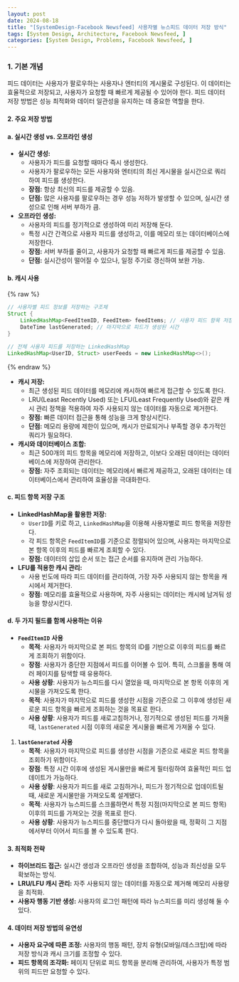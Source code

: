 ```yaml
---
layout: post
date: 2024-08-18
title: "[SystemDesign-Facebook Newsfeed] 사용자별 뉴스피드 데이터 저장 방식"
tags: [System Design, Architecture, Facebook Newsfeed, ]
categories: [System Design, Problems, Facebook Newsfeed, ]
---
```



### **1. 기본 개념**


피드 데이터는 사용자가 팔로우하는 사용자나 엔터티의 게시물로 구성된다. 이 데이터는 효율적으로 저장되고, 사용자가 요청할 때 빠르게 제공될 수 있어야 한다. 피드 데이터 저장 방법은 성능 최적화와 데이터 일관성을 유지하는 데 중요한 역할을 한다.


#### **2. 주요 저장 방법**


#### **a. 실시간 생성 vs. 오프라인 생성**

- **실시간 생성:**
	- 사용자가 피드를 요청할 때마다 즉시 생성한다.
	- 사용자가 팔로우하는 모든 사용자와 엔터티의 최신 게시물을 실시간으로 쿼리하여 피드를 생성한다.
	- **장점:** 항상 최신의 피드를 제공할 수 있음.
	- **단점:** 많은 사용자를 팔로우하는 경우 성능 저하가 발생할 수 있으며, 실시간 생성으로 인해 서버 부하가 큼.
- **오프라인 생성:**
	- 사용자의 피드를 정기적으로 생성하여 미리 저장해 둔다.
	- 특정 시간 간격으로 사용자 피드를 생성하고, 이를 메모리 또는 데이터베이스에 저장한다.
	- **장점:** 서버 부하를 줄이고, 사용자가 요청할 때 빠르게 피드를 제공할 수 있음.
	- **단점:** 실시간성이 떨어질 수 있으나, 일정 주기로 갱신하여 보완 가능.

#### **b. 캐시 사용**



{% raw %}
```java
// 사용자별 피드 정보를 저장하는 구조체
Struct {
    LinkedHashMap<FeedItemID, FeedItem> feedItems; // 사용자 피드 항목 저장
    DateTime lastGenerated; // 마지막으로 피드가 생성된 시간
}

// 전체 사용자 피드를 저장하는 LinkedHashMap
LinkedHashMap<UserID, Struct> userFeeds = new LinkedHashMap<>();
```
{% endraw %}


- **캐시 저장:**
	- 최근 생성된 피드 데이터를 메모리에 캐시하여 빠르게 접근할 수 있도록 한다.
	- LRU(Least Recently Used) 또는 LFU(Least Frequently Used)와 같은 캐시 관리 정책을 적용하여 자주 사용되지 않는 데이터를 자동으로 제거한다.
	- **장점:** 빠른 데이터 접근을 통해 성능을 크게 향상시킨다.
	- **단점:** 메모리 용량에 제한이 있으며, 캐시가 만료되거나 부족할 경우 추가적인 쿼리가 필요하다.
- **캐시와 데이터베이스 조합:**
	- 최근 500개의 피드 항목을 메모리에 저장하고, 이보다 오래된 데이터는 데이터베이스에 저장하여 관리한다.
	- **장점:** 자주 조회되는 데이터는 메모리에서 빠르게 제공하고, 오래된 데이터는 데이터베이스에서 관리하여 효율성을 극대화한다.

#### **c. 피드 항목 저장 구조**

- **LinkedHashMap을 활용한 저장:**
	- `UserID`를 키로 하고, `LinkedHashMap`을 이용해 사용자별로 피드 항목을 저장한다.
	- 각 피드 항목은 `FeedItemID`를 기준으로 정렬되어 있으며, 사용자는 마지막으로 본 항목 이후의 피드를 빠르게 조회할 수 있다.
	- **장점:** 데이터의 삽입 순서 또는 접근 순서를 유지하며 관리 가능하다.
- **LFU를 적용한 캐시 관리:**
	- 사용 빈도에 따라 피드 데이터를 관리하여, 가장 자주 사용되지 않는 항목을 캐시에서 제거한다.
	- **장점:** 메모리를 효율적으로 사용하며, 자주 사용되는 데이터는 캐시에 남겨둬 성능을 향상시킨다.

#### d. **두 가지 필드를 함께 사용하는 이유**

- **`FeedItemID`** **사용**
	- **목적**: 사용자가 마지막으로 본 피드 항목의 ID를 기반으로 이후의 피드를 빠르게 조회하기 위함이다.
	- **장점**: 사용자가 중단한 지점에서 피드를 이어볼 수 있어. 특히, 스크롤을 통해 여러 페이지를 탐색할 때 유용하다.
	- **사용 상황**: 사용자가 뉴스피드를 다시 열었을 때, 마지막으로 본 항목 이후의 게시물을 가져오도록 한다.
	- **목적**: 사용자가 마지막으로 피드를 생성한 시점을 기준으로 그 이후에 생성된 새로운 피드 항목을 빠르게 조회하는 것을 목표로 한다.
	- **사용 상황**: 사용자가 피드를 새로고침하거나, 정기적으로 생성된 피드를 가져올 때, `lastGenerated` 시점 이후의 새로운 게시물을 빠르게 가져올 수 있다.
1. **`lastGenerated`** **사용**
	- **목적**: 사용자가 마지막으로 피드를 생성한 시점을 기준으로 새로운 피드 항목을 조회하기 위함이다.
	- **장점**: 특정 시간 이후에 생성된 게시물만을 빠르게 필터링하여 효율적인 피드 업데이트가 가능하다.
	- **사용 상황**: 사용자가 피드를 새로 고침하거나, 피드가 정기적으로 업데이트될 때, 새로운 게시물만을 가져오도록 설계됐다.
	- **목적**: 사용자가 뉴스피드를 스크롤하면서 특정 지점(마지막으로 본 피드 항목) 이후의 피드를 가져오는 것을 목표로 한다.
	- **사용 상황**: 사용자가 뉴스피드를 중단했다가 다시 돌아왔을 때, 정확히 그 지점에서부터 이어서 피드를 볼 수 있도록 한다.

#### **3. 최적화 전략**

- **하이브리드 접근:** 실시간 생성과 오프라인 생성을 조합하여, 성능과 최신성을 모두 확보하는 방식.
- **LRU/LFU 캐시 관리:** 자주 사용되지 않는 데이터를 자동으로 제거해 메모리 사용량을 최적화.
- **사용자 행동 기반 생성:** 사용자의 로그인 패턴에 따라 뉴스피드를 미리 생성해 둘 수 있다.

#### **4. 데이터 저장 방법의 유연성**

- **사용자 요구에 따른 조정:** 사용자의 행동 패턴, 장치 유형(모바일/데스크탑)에 따라 저장 방식과 캐시 크기를 조정할 수 있다.
- **피드 항목의 조각화:** 페이지 단위로 피드 항목을 분리해 관리하여, 사용자가 특정 범위의 피드만 요청할 수 있다.
